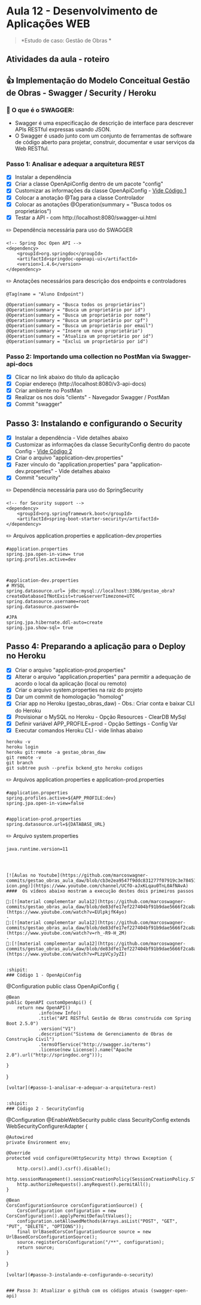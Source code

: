 # Aula 12 - Desenvolvimento de Aplicações WEB

> 
> 
>  *Estudo de caso: Gestão de Obras *


## Atividades da aula - roteiro

## :+1: Implementação do Modelo Conceitual Gestão de Obras - Swagger / Security / Heroku

### 📖 O que é o SWAGGER: 
- Swagger é uma especificação de descrição de interface para descrever APIs RESTful expressas usando JSON. 
- O Swagger é usado junto com um conjunto de ferramentas de software de código aberto para projetar, construir, documentar e usar serviços da Web RESTful.

### Passo 1: Analisar e adequar a arquitetura REST
- [x] Instalar a dependência
- [x] Criar a classe OpenApiConfig dentro de um pacote "config"
- [x] Customizar as informações da classe OpenApiConfig - [Vide Código 1](#código-1---openapiconfig)
- [x] Colocar a anotação @Tag para a classe Controlador
- [x] Colocar as anotações @Operation(summary = "Busca todos os proprietários")
- [x] Testar a API - com http://localhost:8080/swagger-ui.html

✏️ Dependência necessária para uso do SWAGGER
```
<!-- Spring Doc Open API -->
<dependency>
	<groupId>org.springdoc</groupId>
	<artifactId>springdoc-openapi-ui</artifactId>
	<version>1.4.6</version>
</dependency>

```

✏️ Anotações necessários para descrição dos endpoints e controladores
```
@Tag(name = "Aluno Endpoint") 

@Operation(summary = "Busca todos os proprietários")
@Operation(summary = "Busca um proprietário por id")
@Operation(summary = "Busca um proprietário por nome")
@Operation(summary = "Busca um proprietário por cpf")
@Operation(summary = "Busca um proprietário por email")
@Operation(summary = "Insere um novo proprietário")
@Operation(summary = "Atualiza um proprietário por id")
@Operation(summary = "Exclui um proprietário por id")
```

### Passo 2: Importando uma collection no PostMan via Swagger-api-docs
  
- [x] Clicar no link abaixo do título da aplicação
- [x] Copiar endereço (http://localhost:8080/v3-api-docs)
- [x] Criar ambiente no PostMan
- [x] Realizar os nos dois "clients" - Navegador Swagger / PostMan
- [x] Commit "swagger"

## Passo 3: Instalando e configurando o Security
  
- [x] Instalar a dependência - Vide detalhes abaixo
- [x] Customizar as informações da classe SecurityConfig dentro do pacote Config - [Vide Código 2](#código-2---securityconfig)
- [x] Criar o arquivo "application-dev.properties"
- [x] Fazer vínculo do "application.properties" para "application-dev.properties" - Vide detalhes abaixo
- [x] Commit "security"

✏️ Dependência necessária para uso do SpringSecurity
```
<!-- for Security support -->
<dependency>
	<groupId>org.springframework.boot</groupId>
	<artifactId>spring-boot-starter-security</artifactId>
</dependency>

```

✏️ Arquivos application.properties e application-dev.properties
```
#application.properties
spring.jpa.open-in-view= true
spring.profiles.active=dev



#application-dev.properties
# MYSQL
spring.datasource.url= jdbc:mysql://localhost:3306/gestao_obra?createDatabaseIfNotExist=true&serverTimezone=UTC
spring.datasource.username=root
spring.datasource.password=

#JPA
spring.jpa.hibernate.ddl-auto=create
spring.jpa.show-sql= true
```
## Passo 4: Preparando a aplicação para o Deploy no Heroku
  
- [x] Criar o arquivo "application-prod.properties"
- [x] Alterar o arquivo "application.properties" para permitir a adequação de acordo o local da aplicação (local ou remoto)
- [x] Criar o arquivo system.properties na raiz do projeto
- [x] Dar um commit de homologação "homolog"
- [x] Criar app no Heroku (gestao_obras_daw) - Obs.: Criar conta e baixar CLI do Heroku
- [x] Provisionar o MySQL no Heroku - Opção Resources - ClearDB MySql
- [x] Definir variável APP_PROFILE=prod - Opção Settings - Config Var
- [x] Executar comandos Heroku CLI - vide linhas abaixo

```
heroku -v
heroku login
heroku git:remote -a gestao_obras_daw
git remote -v
git branch
git subtree push --prefix bckend_gto heroku codigos
```


✏️ Arquivos application.properties e application-prod.properties
```
#application.properties
spring.profiles.active=${APP_PROFILE:dev}
spring.jpa.open-in-view=false


#application-prod.properties
spring.datasource.url=${DATABASE_URL}
```

✏️ Arquivo system.properties
```
java.runtime.version=11




[![Aulas no Youtube](https://github.com/marcoswagner-commits/gestao_obras_aula_daw/blob/cb3e2ea9547f9ddc831277f07919c3e78451eb92/yt-icon.png)](https://www.youtube.com/channel/UCfO-aJxKLqau0TnL0AfNAvA)
####  Os vídeos abaixo mostram a execução destes dois primeiros passos

🥇:[![material complementar aula12](https://github.com/marcoswagner-commits/gestao_obras_aula_daw/blob/de83dfe17ef227404bf91b9dae5666f2ca8ae59a/Capa_aula10.png)](https://www.youtube.com/watch?v=EUlpkjfK4yo)
-
🥈:[![material complementar aula12](https://github.com/marcoswagner-commits/gestao_obras_aula_daw/blob/de83dfe17ef227404bf91b9dae5666f2ca8ae59a/Capa_aula10.png)](https://www.youtube.com/watch?v=rh_-R9-H_2M)
-
🥉:[![material complementar aula12](https://github.com/marcoswagner-commits/gestao_obras_aula_daw/blob/de83dfe17ef227404bf91b9dae5666f2ca8ae59a/Capa_aula10.png)](https://www.youtube.com/watch?v=PLzpVCyJyZI)


:shipit: 
### Código 1 - OpenApiConfig
```
@Configuration
public class OpenApiConfig {

	@Bean
	public OpenAPI customOpenApi() {
		return new OpenAPI()
				.info(new Info()
				.title("API RESTful Gestão de Obras construída com Spring Boot 2.5.0")
				.version("V1")
				.description("Sistema de Gerenciamento de Obras de Construção Civil")
				.termsOfService("http://swagger.io/terms")
				.license(new License().name("Apache 2.0").url("http://springdoc.org")));
			
	}

	
}

```
[voltar](#passo-1-analisar-e-adequar-a-arquitetura-rest)


:shipit: 
### Código 2 - SecurityConfig
```
@Configuration
@EnableWebSecurity
public class SecurityConfig extends WebSecurityConfigurerAdapter {

	@Autowired
	private Environment env;

	@Override
	protected void configure(HttpSecurity http) throws Exception {
			
		http.cors().and().csrf().disable();
		http.sessionManagement().sessionCreationPolicy(SessionCreationPolicy.STATELESS);
		http.authorizeRequests().anyRequest().permitAll();
	}

	@Bean
	CorsConfigurationSource corsConfigurationSource() {
		CorsConfiguration configuration = new CorsConfiguration().applyPermitDefaultValues();
		configuration.setAllowedMethods(Arrays.asList("POST", "GET", "PUT", "DELETE", "OPTIONS"));
		final UrlBasedCorsConfigurationSource source = new UrlBasedCorsConfigurationSource();
		source.registerCorsConfiguration("/**", configuration);
		return source;
	}
}
```
[voltar](#passo-3-instalando-e-configurando-o-security)


### Passo 3: Atualizar o github com os códigos atuais (swagger-open-api)
